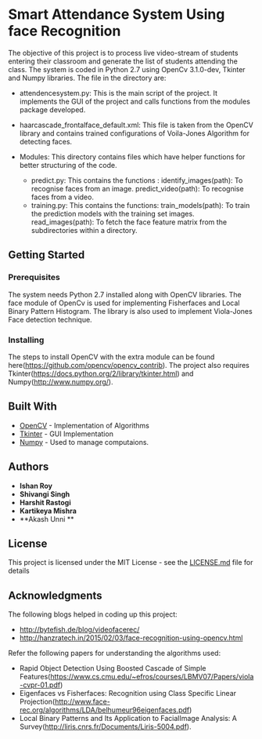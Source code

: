 # Smart Attendance System Using face Recognition

The objective of this project is to process live video-stream of students entering their classroom and generate the list of students attending the class.
The system is coded in Python 2.7 using OpenCv 3.1.0-dev, Tkinter and Numpy libraries.
The file in the directory are:
* attendencesystem.py: This is the main  script of the project.
                    It implements the GUI of the project and calls functions from the modules package developed.

* haarcascade_frontalface_default.xml: This file is taken from the OpenCV library and contains trained configurations of Voila-Jones Algorithm for detecting faces.

* Modules: This directory contains files which have helper functions for better structuring of the code.
    * predict.py: This contains the functions :
                identify_images(path): To recognise faces from an image.
                predict_video(path): To recognise faces from a video.
    * training.py: This contains the functions:
                train_models(path): To train the prediction models with the training set images.
                read_images(path): To fetch the face feature matrix from the subdirectories within a directory.

## Getting Started
### Prerequisites

The system needs Python 2.7 installed along with OpenCV libraries.
The face module of OpenCv is used for implementing Fisherfaces and Local Binary Pattern Histogram. The library is also used to implement Viola-Jones Face detection technique.

### Installing

The steps to install OpenCV with the extra module can be found here(https://github.com/opencv/opencv_contrib).
The project also requires Tkinter(https://docs.python.org/2/library/tkinter.html) and Numpy(http://www.numpy.org/).


## Built With

* [OpenCV](http://docs.opencv.org/3.1.0/) - Implementation of Algorithms
* [Tkinter](https://docs.python.org/2/library/tkinter.html) - GUI Implementation
* [Numpy](http://www.numpy.org/) - Used to manage computaions.

## Authors

* **Ishan Roy**
* **Shivangi Singh**
* **Harshit Rastogi**
* **Kartikeya Mishra**
* **Akash Unni **


## License

This project is licensed under the MIT License - see the [LICENSE.md](LICENSE.md) file for details

## Acknowledgments
The following blogs helped in coding up this project:
* http://bytefish.de/blog/videofacerec/
* http://hanzratech.in/2015/02/03/face-recognition-using-opencv.html

Refer the following papers for understanding the algorithms used:
* Rapid Object Detection Using Boosted Cascade of Simple Features(https://www.cs.cmu.edu/~efros/courses/LBMV07/Papers/viola-cvpr-01.pdf)
* Eigenfaces vs Fisherfaces: Recognition using Class Specific Linear Projection(http://www.face-rec.org/algorithms/LDA/belhumeur96eigenfaces.pdf)
* Local Binary Patterns and Its Application to FacialImage Analysis: A Survey(http://liris.cnrs.fr/Documents/Liris-5004.pdf).